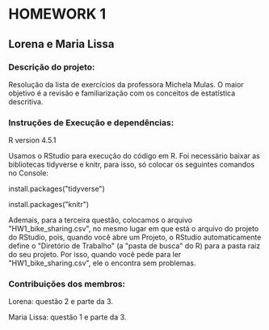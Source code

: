 # HOMEWORK 1
## Lorena e Maria Lissa
### Descrição do projeto:

Resolução da lista de exercícios da professora Michela Mulas. O maior objetivo é a revisão e familiarização com os conceitos de estatística descritiva.

### Instruções de Execução e dependências:
R version 4.5.1

Usamos o RStudio para execução do código em R. Foi necessário baixar as bibliotecas tidyverse e knitr, para isso, só colocar os seguintes comandos no Console:

install.packages("tidyverse")

install.packages("knitr")

Ademais, para a terceira questão, colocamos o arquivo "HW1_bike_sharing.csv", no mesmo lugar em que está o arquivo do projeto do RStudio, pois, quando você abre um Projeto, o RStudio automaticamente define o "Diretório de Trabalho" (a "pasta de busca" do R) para a pasta raiz do seu projeto. Por isso, quando você pede para ler "HW1_bike_sharing.csv", ele o encontra sem problemas.

### Contribuições dos membros:
Lorena: questão 2 e parte da 3.

Maria Lissa: questão 1 e parte da 3.


